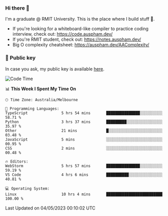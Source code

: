 ### Hi there 👋

I'm a graduate @ RMIT University. This is the place where I build stuff 👀. 

- If you're looking for a whiteboard-like compiler to practice coding interview, check out: https://code.auspham.dev/
- If you're RMIT student, check out: https://notes.auspham.dev/
- Big O complexity cheatsheet: https://auspham.dev/AAComplexity/

### 🔑 Public key

In case you ask, my public key is available [here](https://public.auspham.dev/).

<!--START_SECTION:waka-->
![Code Time](http://img.shields.io/badge/Code%20Time-985%20hrs%208%20mins-blue)

📊 **This Week I Spent My Time On** 

```text
🕑︎ Time Zone: Australia/Melbourne

💬 Programming Languages: 
TypeScript               5 hrs 54 mins       ███████████████░░░░░░░░░░   58.71 % 
Python                   3 hrs 37 mins       █████████░░░░░░░░░░░░░░░░   35.97 % 
Other                    21 mins             █░░░░░░░░░░░░░░░░░░░░░░░░   03.48 % 
JavaScript               5 mins              ░░░░░░░░░░░░░░░░░░░░░░░░░   00.95 % 
CSS                      2 mins              ░░░░░░░░░░░░░░░░░░░░░░░░░   00.48 % 

🔥 Editors: 
WebStorm                 5 hrs 57 mins       ███████████████░░░░░░░░░░   59.19 % 
VS Code                  4 hrs 6 mins        ██████████░░░░░░░░░░░░░░░   40.81 % 

💻 Operating System: 
Linux                    10 hrs 4 mins       █████████████████████████   100.00 % 
```


 Last Updated on 04/05/2023 00:10:02 UTC
<!--END_SECTION:waka-->

<!--
**rockmanvnx6/rockmanvnx6** is a ✨ _special_ ✨ repository because its `README.md` (this file) appears on your GitHub profile.

Here are some ideas to get you started:

- 🔭 I’m currently working on ...
- 🌱 I’m currently learning ...
- 👯 I’m looking to collaborate on ...
- 🤔 I’m looking for help with ...
- 💬 Ask me about ...
- 📫 How to reach me: ...
- 😄 Pronouns: ...
- ⚡ Fun fact: ...
-->
